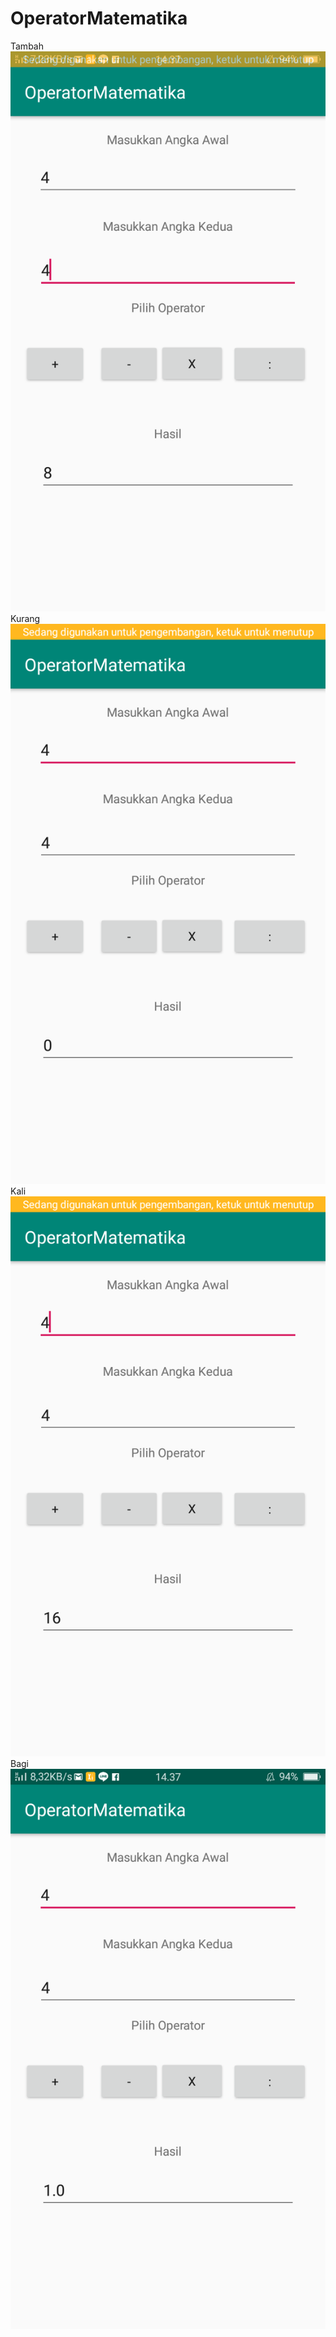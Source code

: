 # OperatorMatematika
Tambah
![alt text](https://github.com/PatriciaDianPaska/OperatorMatematika/blob/master/SSoperatormtk/tambah.png)
Kurang
![alt text](https://github.com/PatriciaDianPaska/OperatorMatematika/blob/master/SSoperatormtk/kurang.png)
Kali
![alt text](https://github.com/PatriciaDianPaska/OperatorMatematika/blob/master/SSoperatormtk/kali.png)
Bagi
![alt text](https://github.com/PatriciaDianPaska/OperatorMatematika/blob/master/SSoperatormtk/bagi.png)
